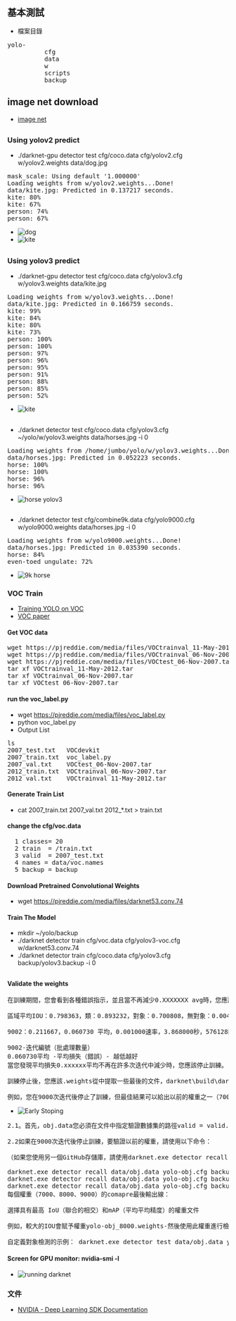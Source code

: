 ## 基本測試
* 檔案目錄
<pre>
yolo-
          cfg
          data
          w
          scripts
          backup
</pre>
## image net download
* [image net](http://image-net.org/download-images)
##
### Using yolov2 predict
* ./darknet-gpu detector test cfg/coco.data cfg/yolov2.cfg w/yolov2.weights data/dog.jpg
<pre>
mask_scale: Using default '1.000000'
Loading weights from w/yolov2.weights...Done!
data/kite.jpg: Predicted in 0.137217 seconds.
kite: 80%
kite: 67%
person: 74%
person: 67%
</pre>
* ![dog](https://github.com/jumbokh/yolo-class/blob/master/images/predictions.jpg)
* ![kite](https://github.com/jumbokh/yolo-class/blob/master/images/yolov2-kite.jpg)
##
### Using yolov3 predict
* ./darknet-gpu detector test cfg/coco.data cfg/yolov3.cfg w/yolov3.weights data/kite.jpg
<pre>
Loading weights from w/yolov3.weights...Done!
data/kite.jpg: Predicted in 0.166759 seconds.
kite: 99%
kite: 84%
kite: 80%
kite: 73%
person: 100%
person: 100%
person: 97%
person: 96%
person: 95%
person: 91%
person: 88%
person: 85%
person: 52%
</pre>
* ![kite](https://github.com/jumbokh/yolo-class/blob/master/images/yolov3-kite.jpg)
##
* ./darknet detector test cfg/coco.data cfg/yolov3.cfg ~/yolo/w/yolov3.weights data/horses.jpg -i 0
<pre>
Loading weights from /home/jumbo/yolo/w/yolov3.weights...Done!
data/horses.jpg: Predicted in 0.052223 seconds.
horse: 100%
horse: 100%
horse: 96%
horse: 96%
</pre>
* ![horse yolov3](https://github.com/jumbokh/yolo-class/blob/master/images/horse-v3.jpg)
##
*  ./darknet detector test cfg/combine9k.data cfg/yolo9000.cfg w/yolo9000.weights data/horses.jpg -i 0
<pre>
Loading weights from w/yolo9000.weights...Done!
data/horses.jpg: Predicted in 0.035390 seconds.
horse: 84%
even-toed ungulate: 72%
</pre>
* ![9k horse](https://github.com/jumbokh/yolo-class/blob/master/images/horse-9k.jpg)
### VOC Train
* [Training YOLO on VOC](https://pjreddie.com/darknet/yolo/)
* [VOC paper](https://github.com/jumbokh/yolo-class/blob/master/doc/ijcv_voc09.pdf)
#### Get VOC data
<pre>
wget https://pjreddie.com/media/files/VOCtrainval_11-May-2012.tar
wget https://pjreddie.com/media/files/VOCtrainval_06-Nov-2007.tar
wget https://pjreddie.com/media/files/VOCtest_06-Nov-2007.tar
tar xf VOCtrainval_11-May-2012.tar
tar xf VOCtrainval_06-Nov-2007.tar
tar xf VOCtest_06-Nov-2007.tar
</pre>
####  run the voc_label.py
* wget https://pjreddie.com/media/files/voc_label.py
* python voc_label.py
* Output List
<pre>
ls
2007_test.txt   VOCdevkit
2007_train.txt  voc_label.py
2007_val.txt    VOCtest_06-Nov-2007.tar
2012_train.txt  VOCtrainval_06-Nov-2007.tar
2012_val.txt    VOCtrainval_11-May-2012.tar
</pre>
#### Generate Train List
* cat 2007_train.txt 2007_val.txt 2012_*.txt > train.txt
#### change the cfg/voc.data
<pre>
  1 classes= 20
  2 train  = <path-to-voc>/train.txt
  3 valid  = <path-to-voc>2007_test.txt
  4 names = data/voc.names
  5 backup = backup
</pre>
#### Download Pretrained Convolutional Weights
* wget https://pjreddie.com/media/files/darknet53.conv.74
#### Train The Model
* mkdir ~/yolo/backup
* ./darknet detector train cfg/voc.data cfg/yolov3-voc.cfg w/darknet53.conv.74
* ./darknet detector train cfg/coco.data cfg/yolov3.cfg backup/yolov3.backup -i 0
##
#### Validate the weights
<pre>
在訓練期間，您會看到各種錯誤指示，並且當不再減少0.XXXXXXX avg時，您應該停止操作：

區域平均IOU：0.798363，類：0.893232，對象：0.700808，無對象：0.004567，平均調用率：1.000000，計數：8區域平均IOU：0.800677，類：0.892181，對象：0.701590，無對象：0.004574，平均調用率：1.000000 ，數：8

9002：0.211667，0.060730 平均，0.001000速率，3.868000秒，576128圖像加載：0.000000秒

9002-迭代編號（批處理數量）
0.060730平均 -平均損失（錯誤）- 越低越好
當您發現平均損失0.xxxxxx平均不再在許多次迭代中減少時，您應該停止訓練。

訓練停止後，您應該.weights從中提取一些最後的文件，darknet\build\darknet\x64\backup並從中選擇最好的文件：

例如，您在9000次迭代後停止了訓練，但最佳結果可以給出以前的權重之一（7000、8000、9000）。可能由於過度擬合而發生。過度擬合 -這種情況是您可以從訓練數據集中檢測圖像上的對象，但無法檢測其他圖像上的對象。您應該從Early Stopping Point獲得權重：
</pre>
* ![Early Stoping](https://hsto.org/files/5dc/7ae/7fa/5dc7ae7fad9d4e3eb3a484c58bfc1ff5.png)
<pre>
2.1。首先，obj.data您必須在文件中指定驗證數據集的路徑valid = valid.txt（格式valid.txt為中的train.txt），如果您沒有驗證圖片，則只需複製data\train.txt到即可data\valid.txt。

2.2如果在9000次迭代後停止訓練，要驗證以前的權重，請使用以下命令：

（如果您使用另一個GitHub存儲庫，請使用darknet.exe detector recall...而不是darknet.exe detector map...）

darknet.exe detector recall data/obj.data yolo-obj.cfg backup\yolo-obj_7000.weights
darknet.exe detector recall data/obj.data yolo-obj.cfg backup\yolo-obj_8000.weights
darknet.exe detector recall data/obj.data yolo-obj.cfg backup\yolo-obj_9000.weights
每個權重（7000、8000、9000）的comapre最後輸出線：

選擇具有最高 IoU（聯合的相交）和mAP（平均平均精度）的權重文件

例如，較大的IOU會賦予權重yolo-obj_8000.weights-然後使用此權重進行檢測。

自定義對象檢測的示例： darknet.exe detector test data/obj.data yolo-obj.cfg yolo-obj_8000.weights
</pre>
#### Screen for GPU monitor:  nvidia-smi -l
* ![running darknet](https://github.com/jumbokh/yolo-class/blob/master/images/gpu0.jpg)
### 文件
* [NVIDIA - Deep Learning SDK Documentation](https://docs.nvidia.com/deeplearning/sdk/tensorrt-developer-guide/index.html)
